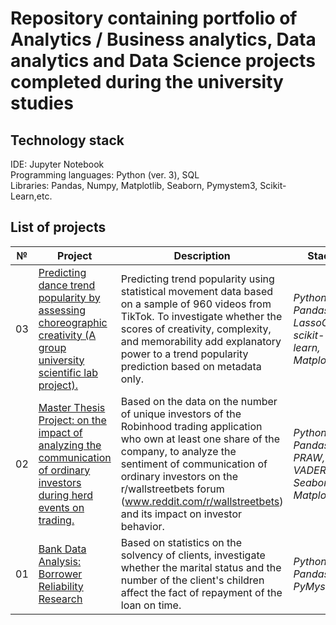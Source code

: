 # Repository containing portfolio of Analytics / Business analytics, Data analytics and Data Science projects completed during the university studies

## Technology stack
IDE: Jupyter Notebook <br>
Programming languages: Python (ver. 3), SQL <br>
Libraries: Pandas, Numpy, Matplotlib, Seaborn, Pymystem3, Scikit-Learn,etc. <br>

## List of projects

 № | Project | Description | Stack
--- | --- | --- | ---
03 | [Predicting dance trend popularity by assessing choreographic creativity (A group university scientific lab project).](https://github.com/12ozm0use/Portfolio/tree/main/CreativeAI) | Predicting trend popularity using statistical movement data based on a sample of 960 videos from TikTok. To investigate whether the scores of creativity, complexity, and memorability add explanatory power to a trend popularity prediction based on metadata only. | *Python, Pandas, LassoCV, scikit-learn, Matplotlib*
02 | [Master Thesis Project: on the impact of analyzing the communication of ordinary investors during herd events on trading.](https://github.com/12ozm0use/Portfolio/tree/main/research_reliability_of_borrowers) | Based on the data on the number of unique investors of the Robinhood trading application who own at least one share of the company, to analyze the sentiment of communication of ordinary investors on the r/wallstreetbets forum (www.reddit.com/r/wallstreetbets) and its impact on investor behavior. | *Python, Pandas, PRAW, VADER, Seaborn, Matplotlib*
01 | [Bank Data Analysis: Borrower Reliability Research](https://github.com/12ozm0use/Portfolio/tree/main/research_reliability_of_borrowers) | Based on statistics on the solvency of clients, investigate whether the marital status and the number of the client's children affect the fact of repayment of the loan on time. | *Python, Pandas, PyMystem3*

